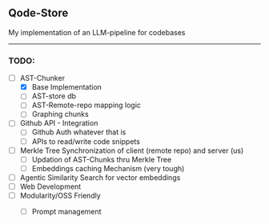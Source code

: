 ## Qode-Store
My implementation of an LLM-pipeline for codebases

------------

### TODO:

 - [ ] AST-Chunker 
	 - [x] Base Implementation
	 - [ ] AST-store db
	 - [ ] AST-Remote-repo mapping logic
  	 - [ ] Graphing chunks
 - [ ] Github API - Integration
	 - [ ] Github Auth whatever that is
	 - [ ] APIs to read/write code snippets
 - [ ] Merkle Tree Synchronization of client (remote repo) and server (us)
	 - [ ] Updation of AST-Chunks thru Merkle Tree
  	 - [ ] Embeddings caching Mechanism (very tough)
- [ ] Agentic Similarity Search for vector embeddings
- [ ] Web Development
- [ ] Modularity/OSS Friendly
	- [ ] Prompt management

